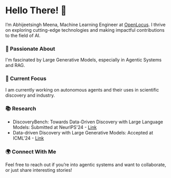 # Hello There! 🌟
I’m Abhijeetsingh Meena, Machine Learning Engineer at [OpenLocus](https://openlocus.ai/). I thrive on exploring cutting-edge technologies and making impactful contributions to the field of AI.

### 🚀 Passionate About
I'm fascinated by Large Generative Models, especially in Agentic Systems and RAG.

### 🔭 Current Focus
I am currently working on autonomous agents and their uses in scientific discovery and industry.

### 📚 Research
- DiscoveryBench: Towards Data-Driven Discovery with Large Language Models: Submitted at NeurIPS'24 - [Link](https://arxiv.org/abs/2407.01725v1)
- Data-driven Discovery with Large Generative Models: Accepted at ICML'24 - [Link](https://arxiv.org/abs/2402.13610)

### 🌍 Connect With Me
Feel free to reach out if you’re into agentic systems and want to collaborate, or just share interesting stories!
